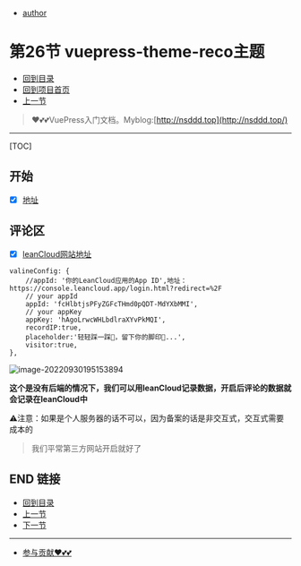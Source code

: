 + [author](https://github.com/3293172751)

# 第26节 vuepress-theme-reco主题

+ [回到目录](../README.md)
+ [回到项目首页](../../README.md)
+ [上一节](25.md)
> ❤️💕💕VuePress入门文档。Myblog:[http://nsddd.top](http://nsddd.top/)
---
[TOC]

## 开始

+ [x] [地址](http://v2.vuepress-reco.recoluan.com/)



## 评论区

+ [x] [leanCloud网站地址](https://console.leancloud.app/)

```
valineConfig: {
    //appId: '你的LeanCloud应用的App ID',地址：https://console.leancloud.app/login.html?redirect=%2F
    // your appId
    appId: 'fcHlbtjsPFyZGFcTHmd0pQDT-MdYXbMMI',
    // your appKey
    appKey: 'hAgoLrwcWHLbdlraXYvPkMQI',
    recordIP:true,
    placeholder:'轻轻踩一踩💝，留下你的脚印👣...',
    visitor:true,
},
```

![image-20220930195153894](http://sm.nsddd.top/smimage-20220930195153894.png?xxw@nsddd.top)

**这个是没有后端的情况下，我们可以用leanCloud记录数据，开启后评论的数据就会记录在leanCloud中**

 ⚠️注意：如果是个人服务器的话不可以，因为备案的话是非交互式，交互式需要成本的

> 我们平常第三方网站开启就好了







## END 链接

+ [回到目录](../README.md)
+ [上一节](25.md)
+ [下一节](27.md)
---
+ [参与贡献❤️💕💕](https://github.com/3293172751/Block_Chain/blob/master/Git/git-contributor.md)